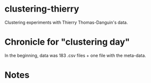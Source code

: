 # clustering-thierry
Clustering experiments with Thierry Thomas-Danguin's data. 

# Chronicle for "clustering day"
In the beginning, data was 183 .csv files + one file with the meta-data.

# Notes
